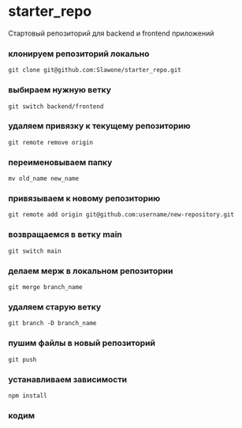 # starter_repo
Стартовый репозиторий для backend и frontend приложений

### клонируем репозиторий локально

```git clone git@github.com:Slawone/starter_repo.git```

### выбираем нужную ветку

```git switch backend/frontend```

### удаляем привязку к текущему репозиторию

```git remote remove origin```

### переименовываем папку

```mv old_name new_name```

### привязываем к новому репозиторию

```git remote add origin git@github.com:username/new-repository.git```

### возвращаемся в ветку main

```git switch main```

### делаем мерж в локальном репозитории

```git merge branch_name```

### удаляем старую ветку

```git branch -D branch_name```

### пушим файлы в новый репозиторий

```git push```

### устанавливаем зависимости

```npm install```

### кодим